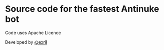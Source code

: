 # Source code for the fastest Antinuke bot

Code uses Apache Licence

Developed by [@exril](https://github.com/exril)
